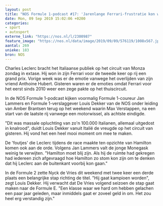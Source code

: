 ```yaml
---
layout: post
title: "NOS Formule 1-podcast #17: 'Jarenlange Ferrari-frustratie kon worden weggejuicht'"
date: Mon, 09 Sep 2019 15:02:06 +0200
categories: 
- sport 
- autosport 
externe_link: "https://nos.nl/l/2300987"
feature_image: "https://nos.nl/data/image/2019/09/09/576119/1008x567.jpg"
aantal: 269
unieke: 183
bron: NOS
---
```


<p>Charles Leclerc bracht het Italiaanse publiek op het circuit van Monza zondag in extase. Hij won in zijn Ferrari voor de tweede keer op rij een grand prix. Vorige week was er de emotie vanwege het overlijden van zijn vriend Anthoine Hubert. Gisteren waren er de emoties omdat Ferrari voor het eerst sinds 2010 weer een zege pakte op het thuiscircuit.</p>
<p>In de NOS Formule 1-podcast kijken voormalig Formule 1-coureur Jan Lammers en Formule 1-verslaggever Louis Dekker van de NOS onder leiding van Amber Brantsen terug op het weekend waarin Max Verstappen, na een start van de laatste rij vanwege een motorwissel, als achtste eindigde.</p>
<p>"Dit was massale opluchting van zo'n 100.000 Italianen, allemaal uitgedost in knalrood", duidt Louis Dekker vanuit Italië de vreugde op het circuit van gisteren. Hij vond het een heel mooi moment om mee te maken.</p>
<p>De 'foutjes' die Leclerc tijdens de race maakte ten opzichte van Hamilton komen ook aan de orde. Volgens Jan Lammers valt de jonge Monegask weinig te verwijten. "Hamilton moet blij zijn. Als hij de ruimte had gekregen had iedereen zich afgevraagd hoe Hamilton zo stom kon zijn om te denken dat hij Leclerc aan de buitenkant voorbij kon gaan."</p>
<p>In de Formule 2 zette Nyck de Vries dit weekend met twee keer een derde plaats een belangrijke stap richting de titel. "Hij gaat kampioen worden", zegt Louis Dekker. Hij verwacht dat De Vries volgend seizoen de stap gaat maken naar de Formule E. "Een klasse waar we hard om hebben gelachen een paar jaar geleden, maar inmiddels gaat er zoveel geld in om. Het zou heel erg verstandig zijn."</p>
